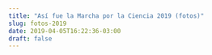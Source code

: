 ```yaml
---
title: "Así fue la Marcha por la Ciencia 2019 (fotos)"
slug: fotos-2019
date: 2019-04-05T16:22:36-03:00
draft: false
---
```

<script src="https://cdn.jsdelivr.net/npm/publicalbum@latest/embed-ui.min.js" async></script>
<div class="pa-carousel-widget" style="width:100%; height:480px; display:none;"
  data-link="https://photos.app.goo.gl/WDYoQ1K1mzxSfCNq8"
  data-title="Marcha por la Ciencia 2019 🔬"
  data-description="33 new photos · Album by Agustín Covarrubias"
  data-background-color="#49bf9d">
  <img data-src="https://lh3.googleusercontent.com/wwNTo8eEM7MGE50vFJmky_PHVCEJvxuPNPpPsTubfxTv-JEVkcT1L7qX6PSKtyVl1w3JaBjvF4PonIzxFXxyfMsD06-0_nKhVjDouAWjnHIqYugd4nCyjG86g5FecdayhcmIZv41QtE=w1920-h1080" src="" alt="" />
  <img data-src="https://lh3.googleusercontent.com/lMJrfGgtZVhgPqg_yGQ-tS071nT0l2UhPzweoubA-T777QGxqddyo9gzUrVc0V16r9C74xw4aoQH8XhbPfpaWrQl_BgEHu6abeGTuHeT0ngfAO9RiqRA_HZAwBKVUmkK75PQbS4OoFc=w1920-h1080" src="" alt="" />
  <img data-src="https://lh3.googleusercontent.com/UYDB3kNRPEL1eiVDbfezLRD73n16nNNQ_LTjJePxPAF70Fngv6Mfknt-9_pjmorNtEXaLqsLBk1F-y0A8muZXfM4MJIZFKhb6yquksCyGaaScHbWxOdlzexIkSCb3kae_FLNuiM7uO0=w1920-h1080" src="" alt="" />
  <img data-src="https://lh3.googleusercontent.com/dk5BtLmT57B3sCc9DlEX2VblQ7omjXZ8dlFVMCsvADDu03kcnzMyFmxLFt93bRPve_NSNKecSKfTN9bzT0lh6rbddwO3UL_UYcaxOaMxSouQT7FzlMvk0Ny4mvVQEohH_45c6B0gEmA=w1920-h1080" src="" alt="" />
  <img data-src="https://lh3.googleusercontent.com/XEqTsXcZ4WCYtcJM6o9sTcfJ3SWEdg7U7_WCtpuS28b04Suv8HUkoAZIFCMJLIOFbDFLQc1dYwBsz7DbDkxVqPBfi_oQ5hXkl0CIBR9SIupGZ6-_jczdSYYOB47YOgH0GMaVhWzn__0=w1920-h1080" src="" alt="" />
  <img data-src="https://lh3.googleusercontent.com/-wa_OOPlQWUIuPbwgV9_RqxkivVWpJ0o1ScM_Az6Lhdlul8pDNffOgnMTygGkoU7tJsHFNfuAyjrhBRjP8gj2jWdloR6B97LI7Uo--GP-BykagLqPTJvvD9NtZfN7wF2fcGVLbEc0L8=w1920-h1080" src="" alt="" />
  <img data-src="https://lh3.googleusercontent.com/RT2FXm3TQ8s61W6M98pjQniK_qGUwMiLkyUq2nDScqLq8M9mmBhZ6noWbug97fOsAe5Pf2vUUy6pfOJq_v4hwYJEIiJqXUNQiswQUwyJea9K8CZm0XpUahz2ikTlKyC7J7qZveawalE=w1920-h1080" src="" alt="" />
  <img data-src="https://lh3.googleusercontent.com/MTz-cbVX8VSRcB9SDYkGl-NlHmId3CbMl_e98SzA_SgGgseFw9dFU8W80RGbUdiOEh6ZuV3j-VDIT6VNDyF0RhdutH55AWwEB5zfoFrtBBQYkrEiswYgg6QmUOCyawV4L8mA8xZMtQA=w1920-h1080" src="" alt="" />
  <img data-src="https://lh3.googleusercontent.com/AbeUQHP5MIyjXNCwgp7D9diSKXUuQx3TENiH8UckOz4eJmD_-91LIR8idsocYT9P8SrCRlNcS7dcOw42TKxtQ1vCJQ3Dos4chC1yJmDa8C8504_8OzQsZX4Ti69GZcdiCbE6_KhTjMI=w1920-h1080" src="" alt="" />
  <img data-src="https://lh3.googleusercontent.com/aFm3ybTccwzpXSr56cfP4irZ3unmuVPkL7i0ROMolfR-ClqcvWmSkQroPCo93bF2FDEz_wZYQitY9pDjYuugtQEiH7JzGm9FS4kIbp4yn1VBYDQvZDLgocZWafyZrnXdgQcbbJwN8K8=w1920-h1080" src="" alt="" />
  <img data-src="https://lh3.googleusercontent.com/AoVecMVe4z8A1oGH6V3NKUKcN_2zbqJkFJlIiNDYHhdrftFiHej_z2OIQt26hIVFayR5G23A_sTmADUWnMCi4tOeGzwNJ7v5q7zFOovSEaRWG2bPw-f31w1eZvpKxE_LeQvJOUhZnkE=w1920-h1080" src="" alt="" />
  <img data-src="https://lh3.googleusercontent.com/TKZM-YSB144be9iZQyrdrSy5DRMaXNSbXMmRqPnFXdKfdTJSsjYrupVZYZKu9dIzRTAHv99gegwcboAZQr2Td9OG73L_zLQ8M7cw9A1dG9TxVAFuSGtzRapKh9ADORi0oF-8eVt8M7Q=w1920-h1080" src="" alt="" />
  <img data-src="https://lh3.googleusercontent.com/UMdoNj4jDjc3XL0ohVy-ZG-GR6M3Ita2b-_MZGvH9hg6L73JDAjRgqYb77a7osuQCqnyJRSKjmpvUjfBh_rFbF3ECpIiR-2d23BfFtIzTiba_dINU4ybRWBfAGHgH54iRuuOm17CFMI=w1920-h1080" src="" alt="" />
  <img data-src="https://lh3.googleusercontent.com/lCyXHOgPS0G6AxsJImLSkIg-o2p1pDChsPg0ihkMFtZg9PppOhom4c_nErnBV1ozoAVjldxLNFwaEyjbnJ_UDKqWhtn6Z2h5JRDMqStGFU4nDeZiA4N0Nk7a_Z2weJNVDO5wFUfu2Hs=w1920-h1080" src="" alt="" />
  <img data-src="https://lh3.googleusercontent.com/6bkx4vVfatx-vz1dLTtSMEz8c_OzTZUl9YBd1sMddsOiu5P3tWNpLDega1PZWg-J9lyHg2DNZ9lRRQ7x1sHJ-5zyHLkgmd-_ZyX2F6Hk6LQwFd0se_IJpANdHAilkRXz_qmVvlKLNGM=w1920-h1080" src="" alt="" />
  <img data-src="https://lh3.googleusercontent.com/Rb4iWYFYHzQkbubfhLVQDZOw4kZHnbwyB__3gIEjDX7-6QgOx8osblgfQjSAvWa7gebT_cKxGw-gfkYwBCho2d8wn8oJ0INLaLhVsU8TLDJZkedOSJ3QQcUAgcK404FGXlsEGaON97E=w1920-h1080" src="" alt="" />
  <img data-src="https://lh3.googleusercontent.com/ecVZeRXAATbQJK3HZhwk0UPBm3E8g6Gr2Ahxrtxwuxkp-J2zbppnN6QXLiTCL7esEI1fmiYidNC19vCgQmAdgnSEcA4cbbb8KK0gGSSa-0fs2W3FrpXJUCyonKLZfR1IgFD0NL9duds=w1920-h1080" src="" alt="" />
  <img data-src="https://lh3.googleusercontent.com/MjUCib2qw7jtKVHHvert8MZew3RYjSzqWaZFd4Fjr_UjbxPsB7_iNWNooYC0q-3Eiwt_yAfoE99nz4-svCVQdm_u2YZ5-TWcoq1VHnLgKE8xpFNQbpHoMCakEMgfuk7luzbOQMLpjHI=w1920-h1080" src="" alt="" />
  <img data-src="https://lh3.googleusercontent.com/bZSR_Tjcq8X6ngAXlQ9HHX6KAaXUcy8faOUByST0IezawC3UbaB-aea5_gxK3L-x1vSc3Qf6lKWergS2C9TSxNcMzidzjNFwKpeF5Q8vwMxchLQNgzdUF-3yy7W1fGhynZ8Tfgf4-mc=w1920-h1080" src="" alt="" />
  <img data-src="https://lh3.googleusercontent.com/kRe6WBxM8qhIDESderFPvvo7nMMa62mYq1T9S4Hs9Z7qDhzKbEud-ifFAa3u9rVk4e8vKOFZEsFPe23_u_FfZCnFJRMKwNjOZlZOjKLEtC8mXqML27DFgp76a3_OPsTFQkHsJIZoVIg=w1920-h1080" src="" alt="" />
  <img data-src="https://lh3.googleusercontent.com/DIdmmU39MRKcR6meHPAFm-Lr7rmZVd97DSgvc1MuzOSJhqAtaii-O7krTRqGPeEIcD1uHL2-q1V26SHbcocTcvcf8HDYy4pEJH-ZOg6Ob6hHpmQRDOH4etOJ_2PGhaHY24lSnob9gEI=w1920-h1080" src="" alt="" />
  <img data-src="https://lh3.googleusercontent.com/ib97MaBtfLMdq8wrcekNkJE7NiYaogJ8ku8D7HG9x1KLBsjegod-u9nFqCqOiBqNCB0w9xuN1thqfJl9y4DtiQyT7oZg3yd-IzDO_lLgl0Qajt67rDkHSoSyOAhppXVQJaXZzziYniU=w1920-h1080" src="" alt="" />
  <img data-src="https://lh3.googleusercontent.com/3HRcI8fgNohWRhrJflB6KH3zJW-p6oundsIDqF0sTBeGZFfXGub-MPVe725E56OQrj0VSwXnIb6QkeFJOlNm6XEQxqqWINAgbonEQUD56AfsczcjaIKy10fQmQuzZQ_bZJN26DAUZqA=w1920-h1080" src="" alt="" />
  <img data-src="https://lh3.googleusercontent.com/x0jU0h5i4KDwCubJNJzbRWOuHpT1rBokEOAhGOAP7VD8yM1_l7vF2ZASGdTnb87rdBBmRaM_fovFRStxpdQLMZ4YLIW_k1jwKXz-V2ZOoUoKqswNAcy9qLvTMHDo9IbjuuGMupHYkts=w1920-h1080" src="" alt="" />
  <img data-src="https://lh3.googleusercontent.com/iqMc3eb7vZJoPH-3rTXbtFEc_yo3IliQNpZ799i_3onOZPyMCvhSeSKCJ2buDk9MXvVvue8fw9FV-XYx2cULUtrEFBk-baXGHiFP0-Y2EmzHjZXTKfBY5IpaqCl8EGxWdsIbyZaHtMs=w1920-h1080" src="" alt="" />
  <img data-src="https://lh3.googleusercontent.com/uplHGg4iRLteNvoPejeZjfyAsUSQYOcOKHvweFtm3Y52G0V5bvpq-iOobleh3gKfwGD8Zz6zXctP8kHllqIuODdn87U6Yi0JzeA_ub-G0JzDeybOZ7eDTeWDtiLUyR7FJhupq5L_P7U=w1920-h1080" src="" alt="" />
  <img data-src="https://lh3.googleusercontent.com/YehNT1BB5xVwymHomeE2alV4Td2Y8nCXWzlmWuh4nNsI_b7gvDrVIb6SsyKwMUSUH_WyrXBJ2luyUfCNlyLg7JJuzLqqG_mxGwO8mIwSiYeECuT6dGNG8CaG8Ph5Jo-Bh8QfiJJpasY=w1920-h1080" src="" alt="" />
  <img data-src="https://lh3.googleusercontent.com/OspQxx39PETmsMj-MVaHttbb5cXgXXeYCfzNk-f1i9gYLRfO0hrTTPBjOVk2VdZlSCepiABFTBjH9X4gYnp8LYe7kGPPhZiy0DqqcCx6f-F9h4-AQftH3gllI2vUnSBNa06tf_6jgco=w1920-h1080" src="" alt="" />
  <img data-src="https://lh3.googleusercontent.com/mpxIg7xjcqmlvMn91LHu5aZqC0BWhdywF6Khk-xQjlxrTmAjOpMselHh0BzsBEoQy3u8DqDdP7kLS_egOibf1zrcGaeHLFbQZe8nL4SKGGWhg2cZWkfeXikg_iKUJ8zHeCJ6IxZB48A=w1920-h1080" src="" alt="" />
  <img data-src="https://lh3.googleusercontent.com/wm3DOas4KBM4a9PB315eJPYQqhcGnlaGZC8c-8YyiKKDy4RszEPxN7-LPiTovKtjgRgiire-1qRx07oCYqJebDd7g4ooPvHL535wLIWGSjzpu0cMLNSAGSThCZeABqUE7Z49_elQe68=w1920-h1080" src="" alt="" />
  <img data-src="https://lh3.googleusercontent.com/JTHFVe1pNHOsTv6gW9By0rHOSM0eL9L5_J7BhB00gDZfJAegcDsqDYJa_au-nHMGcgNWH0XZ6wPBHXmEy53vluEmI-a6cKSNIeAsr77Yl9FrgW7Cznsd9UW1jCPDb51TISdkotOaMbw=w1920-h1080" src="" alt="" />
  <img data-src="https://lh3.googleusercontent.com/ZdhxAihEDSXk_53Jm11Rk_PVgvm24xoHOQsMHacB9i2ZcS9seLRvZn5nhTOxu0f7bwUFelFiQQzlwBP1kkdczjzngsOGJfTMlJc9Aof62is1iADTQ5acX-RejllgayzsPtfjEDqaJLQ=w1920-h1080" src="" alt="" />
  <img data-src="https://lh3.googleusercontent.com/Aq95JUvUWs7feXW3okdrmFkwsJyEmKun4P6ppoVuXRNAUt-DkQ_cIWQbpmnTqkgRdxwuIReulhJvUYeHciKx43153pdBsBCbT6f1rR5iXs5pBn0XX-ldO8n1C8YnfMvLv1ii5elySnQ=w1920-h1080" src="" alt="" />
</div>
